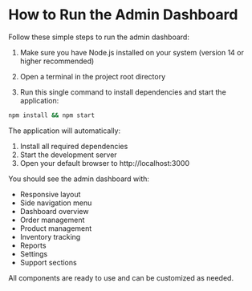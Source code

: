 # How to Run the Admin Dashboard

Follow these simple steps to run the admin dashboard:

1. Make sure you have Node.js installed on your system (version 14 or higher recommended)

2. Open a terminal in the project root directory

3. Run this single command to install dependencies and start the application:
```bash
npm install && npm start
```

The application will automatically:
1. Install all required dependencies
2. Start the development server
3. Open your default browser to http://localhost:3000

You should see the admin dashboard with:
- Responsive layout
- Side navigation menu
- Dashboard overview
- Order management
- Product management
- Inventory tracking
- Reports
- Settings
- Support sections

All components are ready to use and can be customized as needed.